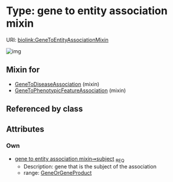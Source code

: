 
# Type: gene to entity association mixin




URI: [biolink:GeneToEntityAssociationMixin](https://w3id.org/biolink/vocab/GeneToEntityAssociationMixin)


![img](http://yuml.me/diagram/nofunky;dir:TB/class/[GeneOrGeneProduct]<subject%201..1-%20[GeneToEntityAssociationMixin],[GeneToPhenotypicFeatureAssociation]uses%20-.->[GeneToEntityAssociationMixin],[GeneToDiseaseAssociation]uses%20-.->[GeneToEntityAssociationMixin],[GeneToPhenotypicFeatureAssociation],[GeneToDiseaseAssociation],[GeneOrGeneProduct])

## Mixin for

 * [GeneToDiseaseAssociation](GeneToDiseaseAssociation.md) (mixin) 
 * [GeneToPhenotypicFeatureAssociation](GeneToPhenotypicFeatureAssociation.md) (mixin) 

## Referenced by class


## Attributes


### Own

 * [gene to entity association mixin➞subject](gene_to_entity_association_mixin_subject.md)  <sub>REQ</sub>
    * Description: gene that is the subject of the association
    * range: [GeneOrGeneProduct](GeneOrGeneProduct.md)
